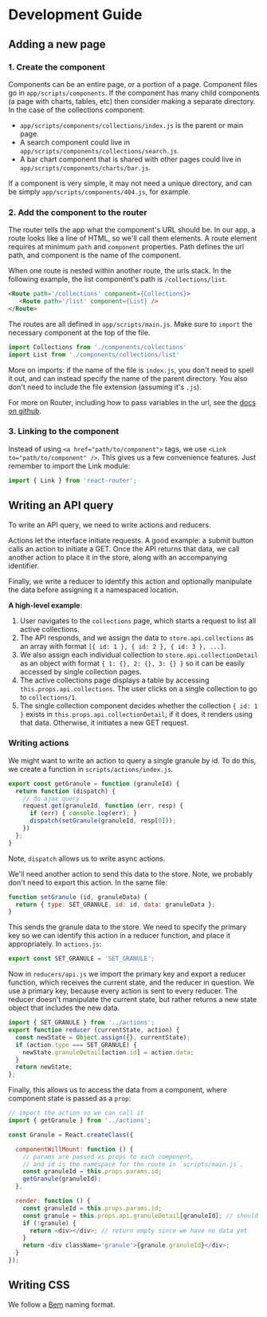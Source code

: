 # Development Guide

## Adding a new page

### 1. Create the component

Components can be an entire page, or a portion of a page. Component files go in `app/scripts/components`. If the component has many child components (a page with charts, tables, etc) then consider making a separate directory. In the case of the collections component:

 - `app/scripts/components/collections/index.js` is the parent or main page.
 - A search component could live in `app/scripts/components/collections/search.js`.
 - A bar chart component that is shared with other pages could live in `app/scripts/components/charts/bar.js`.

If a component is very simple, it may not need a unique directory, and can be simply `app/scripts/components/404.js`, for example.

### 2. Add the component to the router

The router tells the app what the component's URL should be. In our app, a route looks like a line of HTML, so we'll call them elements. A route element requires at minimum `path` and `component` properties. Path defines the url path, and component is the name of the component.

When one route is nested within another route, the urls stack. In the following example, the list component's path is `/collections/list`.

```html
<Route path='/collections' component={Collections}>
   <Route path='/list' component={List} />
</Route>
```

The routes are all defined in `app/scripts/main.js`. Make sure to `import` the necessary component at the top of the file.

```javascript
import Collections from './components/collections'
import List from './components/collections/list'
```

More on imports: if the name of the file is `index.js`, you don't need to spell it out, and can instead specify the name of the parent directory. You also don't need to include the file extension (assuming it's `.js`).

For more on Router, including how to pass variables in the url, see the [docs on github](https://github.com/ReactTraining/react-router/tree/master/docs).

### 3. Linking to the component

Instead of using `<a href="path/to/component">` tags, we use `<Link to="path/to/component" />`. This gives us a few convenience features.  Just remember to import the Link module:

```javascript
import { Link } from 'react-router';
```

## Writing an API query

To write an API query, we need to write actions and reducers.

Actions let the interface initiate requests. A good example: a submit button calls an action to initiate a GET. Once the API returns that data, we call another action to place it in the store, along with an accompanying identifier.

Finally, we write a reducer to identify this action and optionally manipulate the data before assigning it a namespaced location.

**A high-level example**:

1. User navigates to the `collections` page, which starts a request to list all active collections.
2. The API responds, and we assign the data to `store.api.collections` as an array with format `[{ id: 1 }, { id: 2 }, { id: 3 }, ...]`.
3. We also assign each individual collection to `store.api.collectionDetail` as an object with format `{ 1: {}, 2: {}, 3: {} }` so it can be easily accessed by single collection pages.
4. The active collections page displays a table by accessing `this.props.api.collections`. The user clicks on a single collection to go to `collections/1`.
5. The single collection component decides whether the collection `{ id: 1 }` exists in `this.props.api.collectionDetail`; if it does, it renders using that data. Otherwise, it initiates a new GET request.

### Writing actions

We might want to write an action to query a single granule by id. To do this, we create a function in `scripts/actions/index.js`.

```javascript
export const getGranule = function (granuleId) {
  return function (dispatch) {
    // do ajax query
    request.get(granuleId, function (err, resp) {
      if (err) { console.log(err); }
      dispatch(setGranule(granuleId, resp[0]));
    })
  };
}
```

Note, `dispatch` allows us to write async actions.

We'll need another action to send this data to the store. Note, we probably don't need to export this action. In the same file:

```javascript
function setGranule (id, granuleData) {
  return { type: SET_GRANULE, id: id, data: granuleData };
}
```

This sends the granule data to the store. We need to specify the primary key so we can identify this action in a reducer function, and place it appropriately. In `actions.js`:

```javascript
export const SET_GRANULE = 'SET_GRANULE';
```

Now in `reducers/api.js` we import the primary key and export a reducer function, which receives the current state, and the reducer in question. We use a primary key, because every action is sent to every reducer. The reducer doesn't manipulate the current state, but rather returns a new state object that includes the new data.

```javascript
import { SET_GRANULE } from '../actions';
export function reducer (currentState, action) {
  const newState = Object.assign({}, currentState);
  if (action.type === SET_GRANULE) {
    newState.granuleDetail[action.id] = action.data;
  }
  return newState;
};
```

Finally, this allows us to access the data from a component, where component state is passed as a `prop`:

```javascript
// import the action so we can call it
import { getGranule } from '../actions';

const Granule = React.createClass({

  componentWillMount: function () {
    // params are passed as props to each component,
    // and id is the namespace for the route in `scripts/main.js`.
    const granuleId = this.props.params.id;
    getGranule(granuleId);
  },

  render: function () {
    const granuleId = this.props.params.id;
    const granule = this.props.api.granuleDetail[granuleId]; // should use object-path#get for this
    if (!granule) {
      return <div></div>; // return empty since we have no data yet
    }
    return <div className='granule'>{granule.granuleId}</div>;
  }
});
```

## Writing CSS

We follow a [Bem](http://getbem.com/naming/) naming format.
